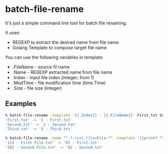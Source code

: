 # batch-file-rename

It's just a simple command line tool for batch file renaming.

It uses:
- REGEXP to extract the desired name from file name
- Golang Template to compose target file name

You can use the following variables in template:
- .FileName - source fil name
- .Name - REGEXP extracted name from file name
- .Index - input file index (integer; from 1)
- .ModTime - file modification time (time.Time)
- .Size - file size (integer)

## Examples
```bash
% batch-file-rename -template '{{.Index}} - {{.FileName}}' First.txt Second.txt Third.txt
'First.txt' -> '1 - First.txt'
'Second.txt' -> '2 - Second.txt'
'Third.txt' -> '3 - Third.txt'

```

```bash
% batch-file-rename -name "^.*-\s+(.*)\s+File.*" -template '{{printf "%02d" .Index}} - {{.Name}}.txt' "123 - First File.txt" "562 - Second File.txt"
'123 - First File.txt' -> '01 - First.txt'
'562 - Second File.txt' -> '02 - Second.txt'
```
